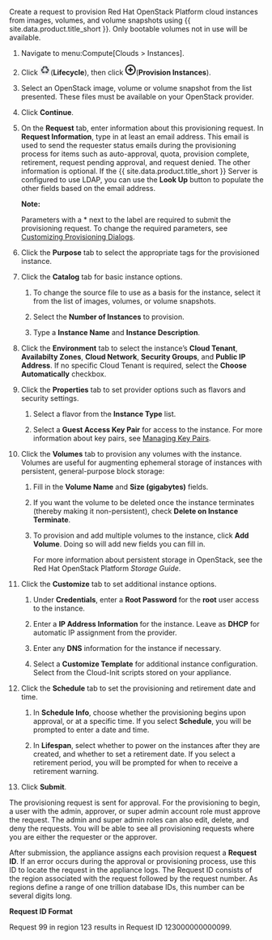 Create a request to provision Red Hat OpenStack Platform cloud instances
from images, volumes, and volume snapshots using {{ site.data.product.title_short }}. Only
bootable volumes not in use will be available.

1.  Navigate to menu:Compute\[Clouds \> Instances\].

2.  Click ![2007](../images/2007.png)(**Lifecycle**), then click
    ![1862](../images/1862.png)(**Provision Instances**).

3.  Select an OpenStack image, volume or volume snapshot from the list
    presented. These files must be available on your OpenStack provider.

4.  Click **Continue**.

5.  On the **Request** tab, enter information about this provisioning
    request. In **Request Information**, type in at least an email
    address. This email is used to send the requester status emails
    during the provisioning process for items such as auto-approval,
    quota, provision complete, retirement, request pending approval, and
    request denied. The other information is optional. If the
    {{ site.data.product.title_short }} Server is configured to use LDAP, you can use the
    **Look Up** button to populate the other fields based on the email
    address.

    **Note:**

    Parameters with a \* next to the label are required to submit the provisioning request. To change the required parameters, see [Customizing Provisioning Dialogs](#customizing-provisioning-dialogs).
    
6.  Click the **Purpose** tab to select the appropriate tags for the
    provisioned instance.

7.  Click the **Catalog** tab for basic instance options.

    1.  To change the source file to use as a basis for the instance,
        select it from the list of images, volumes, or volume snapshots.

    2.  Select the **Number of Instances** to provision.

    3.  Type a **Instance Name** and **Instance Description**.

8.  Click the **Environment** tab to select the instance’s **Cloud
    Tenant**, **Availabilty Zones**, **Cloud Network**, **Security
    Groups**, and **Public IP Address**. If no specific Cloud Tenant is
    required, select the **Choose Automatically** checkbox.

9.  Click the **Properties** tab to set provider options such as flavors
    and security settings.

    1.  Select a flavor from the **Instance Type** list.

    2.  Select a **Guest Access Key Pair** for access to the instance.
        For more information about key pairs, see [Managing Key Pairs](#managing-key-pairs).

10. Click the **Volumes** tab to provision any volumes with the
    instance. Volumes are useful for augmenting ephemeral storage of
    instances with persistent, general-purpose block storage:

    1.  Fill in the **Volume Name** and **Size (gigabytes)** fields.

    2.  If you want the volume to be deleted once the instance
        terminates (thereby making it non-persistent), check **Delete on
        Instance Terminate**.

    3.  To provision and add multiple volumes to the instance, click
        **Add Volume**. Doing so will add new fields you can fill in.

        For more information about persistent storage in OpenStack, see
        the Red Hat OpenStack Platform *Storage Guide*.

11. Click the **Customize** tab to set additional instance options.

    1.  Under **Credentials**, enter a **Root Password** for the
        **root** user access to the instance.

    2.  Enter a **IP Address Information** for the instance. Leave as
        **DHCP** for automatic IP assignment from the provider.

    3.  Enter any **DNS** information for the instance if necessary.

    4.  Select a **Customize Template** for additional instance
        configuration. Select from the Cloud-Init scripts stored on your
        appliance.

12. Click the **Schedule** tab to set the provisioning and retirement
    date and time.

    1.  In **Schedule Info**, choose whether the provisioning begins
        upon approval, or at a specific time. If you select
        **Schedule**, you will be prompted to enter a date and time.

    2.  In **Lifespan**, select whether to power on the instances after
        they are created, and whether to set a retirement date. If you
        select a retirement period, you will be prompted for when to
        receive a retirement warning.

13. Click **Submit**.

The provisioning request is sent for approval. For the provisioning to
begin, a user with the admin, approver, or super admin account role must
approve the request. The admin and super admin roles can also edit,
delete, and deny the requests. You will be able to see all provisioning
requests where you are either the requester or the approver.

After submission, the appliance assigns each provision request a
**Request ID**. If an error occurs during the approval or provisioning
process, use this ID to locate the request in the appliance logs. The
Request ID consists of the region associated with the request followed
by the request number. As regions define a range of one trillion
database IDs, this number can be several digits long.

**Request ID Format**

Request 99 in region 123 results in Request ID 123000000000099.
